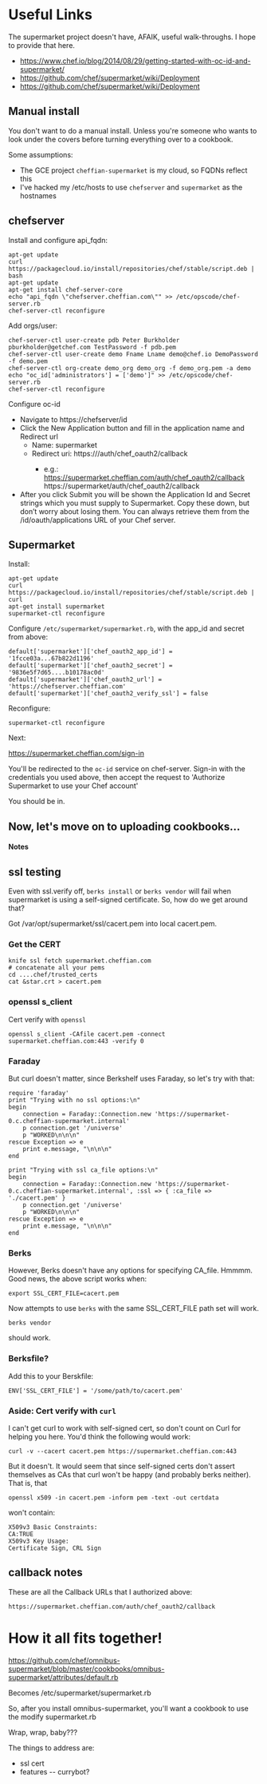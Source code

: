 # Useful Links

The supermarket project doesn't have, AFAIK, useful walk-throughs. I hope to provide that here.

* https://www.chef.io/blog/2014/08/29/getting-started-with-oc-id-and-supermarket/
* https://github.com/chef/supermarket/wiki/Deployment
* https://github.com/chef/supermarket/wiki/Deployment


## Manual install

You don't want to do a manual install. Unless you're someone who wants to look under the covers before turning everything over to a cookbook.

Some assumptions:
* The GCE project `cheffian-supermarket` is my cloud, so FQDNs reflect this
* I've hacked my /etc/hosts to use `chefserver` and `supermarket` as the hostnames


## chefserver

Install and configure api_fqdn:

    apt-get update
    curl https://packagecloud.io/install/repositories/chef/stable/script.deb |  bash
    apt-get update
    apt-get install chef-server-core
    echo "api_fqdn \"chefserver.cheffian.com\"" >> /etc/opscode/chef-server.rb
    chef-server-ctl reconfigure

Add orgs/user:

    chef-server-ctl user-create pdb Peter Burkholder pburkholder@getchef.com TestPassword -f pdb.pem
    chef-server-ctl user-create demo Fname Lname demo@chef.io DemoPassword -f demo.pem
    chef-server-ctl org-create demo_org demo_org -f demo_org.pem -a demo
    echo "oc_id['administrators'] = ['demo']" >> /etc/opscode/chef-server.rb
    chef-server-ctl reconfigure

Configure oc-id

* Navigate to https://chefserver/id
* Click the New Application button and fill in the application name and Redirect url
  * Name: supermarket
  * Redirect uri: https://<ip or name of supermarket server>/auth/chef_oauth2/callback
    * e.g.:
          https://supermarket.cheffian.com/auth/chef_oauth2/callback
          https://supermarket/auth/chef_oauth2/callback
* After you click Submit you will be shown the Application Id and Secret strings which you must supply to Supermarket.  Copy these down, but don’t worry about losing them. You can always retrieve them from the /id/oauth/applications URL of your Chef server.



## Supermarket

Install:

    apt-get update
    curl https://packagecloud.io/install/repositories/chef/stable/script.deb | curl
    apt-get install supermarket
    supermarket-ctl reconfigure

Configure `/etc/supermarket/supermarket.rb`, with the app_id and secret from above:

    default['supermarket']['chef_oauth2_app_id'] = '1fcce03a...67b822d1196'
    default['supermarket']['chef_oauth2_secret'] = '9836e5f7d65....b10178ac0d'
    default['supermarket']['chef_oauth2_url'] = 'https://chefserver.cheffian.com'
    default['supermarket']['chef_oauth2_verify_ssl'] = false


Reconfigure:

    supermarket-ctl reconfigure

Next:

https://supermarket.cheffian.com/sign-in

You'll be redirected to the `oc-id` service on chef-server. Sign-in with the credentials you used above, then accept the request to 'Authorize Supermarket to use your Chef account'

You should be in.

## Now, let's move on to uploading cookbooks...


#### Notes

## ssl testing

Even with ssl.verify off, `berks install` or `berks vendor` will fail when supermarket is using a self-signed certificate. So, how do we get around that?

Got /var/opt/supermarket/ssl/cacert.pem into local cacert.pem. 

### Get the CERT


    knife ssl fetch supermarket.cheffian.com
    # concatenate all your pems
    cd ....chef/trusted_certs
    cat &star.crt > cacert.pem

### openssl s_client

Cert verify with `openssl`

    openssl s_client -CAfile cacert.pem -connect supermarket.cheffian.com:443 -verify 0


### Faraday

But curl doesn't matter, since Berkshelf uses Faraday, so let's try with that:

    require 'faraday'
    print "Trying with no ssl options:\n"
    begin
        connection = Faraday::Connection.new 'https://supermarket-0.c.cheffian-supermarket.internal'
        p connection.get '/universe'
        p "WORKED\n\n\n"
    rescue Exception => e
        print e.message, "\n\n\n"
    end

    print "Trying with ssl ca_file options:\n"
    begin
        connection = Faraday::Connection.new 'https://supermarket-0.c.cheffian-supermarket.internal', :ssl => { :ca_file => './cacert.pem' }
        p connection.get '/universe'
        p "WORKED\n\n\n"
    rescue Exception => e
        print e.message, "\n\n\n"
    end

###  Berks

However, Berks doesn't have any options for specifying CA_file.  Hmmmm. Good news, the above script works when:

    export SSL_CERT_FILE=cacert.pem

Now attempts to use `berks` with the same SSL_CERT_FILE path set will work.

    berks vendor

should work.


### Berksfile?

Add this to your Berskfile:

    ENV['SSL_CERT_FILE'] = '/some/path/to/cacert.pem'


### Aside: Cert verify with `curl`

I can't get curl to work with self-signed cert, so don't count on Curl for helping you here. You'd think the following would work:

    curl -v --cacert cacert.pem https://supermarket.cheffian.com:443

But it doesn't. It would seem that since self-signed certs don't assert themselves as CAs that curl won't be happy (and probably berks neither). That is, that

    openssl x509 -in cacert.pem -inform pem -text -out certdata

won't contain:

    X509v3 Basic Constraints:
    CA:TRUE
    X509v3 Key Usage:
    Certificate Sign, CRL Sign

## callback notes

These are all the Callback URLs that I authorized above:

    https://supermarket.cheffian.com/auth/chef_oauth2/callback




# How it all fits together!

https://github.com/chef/omnibus-supermarket/blob/master/cookbooks/omnibus-supermarket/attributes/default.rb

Becomes /etc/supermarket/supermarket.rb

So, after you install omnibus-supermarket, you'll want a cookbook to
use the modify supermarket.rb

Wrap, wrap, baby???

The things to address are:
- ssl cert
- features -- currybot?
